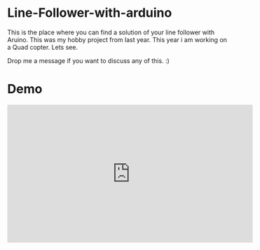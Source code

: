 # Line-Follower-with-arduino

  This is the place where you can find a solution of your line follower with Aruino.
  This was my hobby project from last year. This year i am working on a Quad copter. Lets see.
  
  Drop me a message if you want to discuss any of this. :)
  
# Demo

<iframe width="560" height="315" src="https://www.youtube.com/embed/AgGt0shDDVg" frameborder="0" allowfullscreen></iframe>
